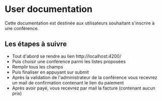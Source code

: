 # User documentation

Cette documentation est destinée aux utilisateurs souhaitant s'inscrire à une conférence.

## Les étapes à suivre

* Tout d'abord se rendre au lien http://localhost:4200/
* Puis choisir une conférence parmi les listes proposées
* Remplir tous les champs
* Puis finaliser en appuyant sur submit
* Après la validation de l'administrateur de la conférence vous recevrez un mail de confirmation contenant le lien du paiement
* Après avoir payé, vous recevrez par mail la facture (contenant aucun prix)

